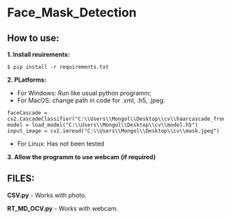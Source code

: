 # Face_Mask_Detection

## How to use:

**1. Install reuirements:**
```
$ pip install -r requirements.txt
```
**2. PLatforms:**
- For Windows: Run like usual python programm;
- For MacOS: change path in code for .xml, .h5, .jpeg:
```
faceCascade = cv2.CascadeClassifier("C:\\Users\\Mongol\\Desktop\\cv\\haarcascade_frontalface_default.xml")
model = load_model("C:\\Users\\Mongol\\Desktop\\cv\\model.h5")
input_image = cv2.imread("C:\\Users\\Mongol\\Desktop\\cv\\mask.jpeg")
```
- For Linux: Has not been tested

**3. Allow the programm to use webcam (if required)**

## FILES:

**CSV.py** - Works with photo. 

**RT_MD_OCV.py** - Works with webcam. 
